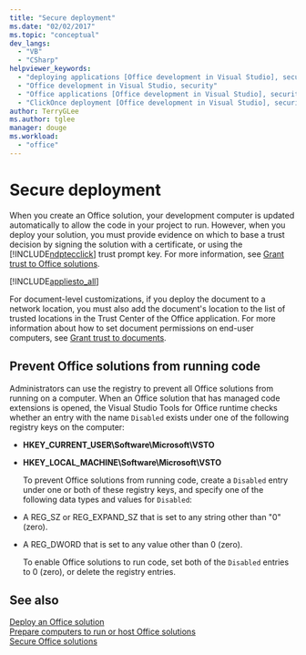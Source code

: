 ```yaml
---
title: "Secure deployment"
ms.date: "02/02/2017"
ms.topic: "conceptual"
dev_langs: 
  - "VB"
  - "CSharp"
helpviewer_keywords: 
  - "deploying applications [Office development in Visual Studio], security"
  - "Office development in Visual Studio, security"
  - "Office applications [Office development in Visual Studio], security"
  - "ClickOnce deployment [Office development in Visual Studio], security"
author: TerryGLee
ms.author: tglee
manager: douge
ms.workload: 
  - "office"
---
```

# Secure deployment
  When you create an Office solution, your development computer is updated automatically to allow the code in your project to run. However, when you deploy your solution, you must provide evidence on which to base a trust decision by signing the solution with a certificate, or using the [!INCLUDE[ndptecclick](../vsto/includes/ndptecclick-md.md)] trust prompt key. For more information, see [Grant trust to Office solutions](../vsto/granting-trust-to-office-solutions.md).  
  
 [!INCLUDE[appliesto_all](../vsto/includes/appliesto-all-md.md)]  
  
 For document-level customizations, if you deploy the document to a network location, you must also add the document's location to the list of trusted locations in the Trust Center of the Office application. For more information about how to set document permissions on end-user computers, see [Grant trust to documents](../vsto/granting-trust-to-documents.md).  
  
## Prevent Office solutions from running code  
 Administrators can use the registry to prevent all Office solutions from running on a computer. When an Office solution that has managed code extensions is opened, the Visual Studio Tools for Office runtime checks whether an entry with the name `Disabled` exists under one of the following registry keys on the computer:  
  
- **HKEY_CURRENT_USER\Software\Microsoft\VSTO**  
  
- **HKEY_LOCAL_MACHINE\Software\Microsoft\VSTO**  
  
  To prevent Office solutions from running code, create a `Disabled` entry under one or both of these registry keys, and specify one of the following data types and values for `Disabled`:  
  
- A REG_SZ or REG_EXPAND_SZ that is set to any string other than "0" (zero).  
  
- A REG_DWORD that is set to any value other than 0 (zero).  
  
  To enable Office solutions to run code, set both of the `Disabled` entries to 0 (zero), or delete the registry entries.  
  
## See also  
 [Deploy an Office solution](../vsto/deploying-an-office-solution.md)   
 [Prepare computers to run or host Office solutions](https://msdn.microsoft.com/be1b173f-7261-4d74-aa4e-94ccd43db8d8)   
 [Secure Office solutions](../vsto/securing-office-solutions.md)  
